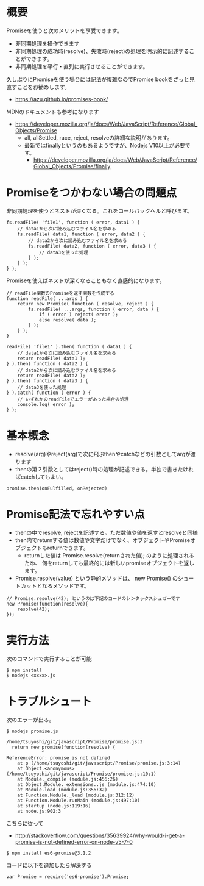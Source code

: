 # 概要
Promiseを使うと次のメリットを享受できます。
- 非同期処理を操作できます
- 非同期処理の成功時(resolve)、失敗時(reject)の処理を明示的に記述することができます。
- 非同期処理を平行・直列に実行させることができます。

久しぶりにPromiseを使う場合には記法が複雑なのでPromise bookをざっと見直すことをお勧めします。
- https://azu.github.io/promises-book/

MDNのドキュメントも参考になります
- https://developer.mozilla.org/ja/docs/Web/JavaScript/Reference/Global_Objects/Promise
  - all, allSettled, race, reject, resolveの詳細な説明があります。
  - 最新ではfinallyというのもあるようですが、Nodejs V10以上が必要です。
    - https://developer.mozilla.org/ja/docs/Web/JavaScript/Reference/Global_Objects/Promise/finally


# Promiseをつかわない場合の問題点
非同期処理を使うとネストが深くなる。これをコールバックヘルと呼びます。
```
fs.readFile( 'file1', function ( error, data1 ) {
    // data1から次に読み込むファイル名を求める
    fs.readFile( data1, function ( error, data2 ) {
        // data2から次に読み込むファイル名を求める
        fs.readFile( data2, function ( error, data3 ) {
            // data3を使った処理
        } );
    } );
} );
```

Promiseを使えばネストが深くなることもなく直感的になります。
```
// readFile関数のPromiseを返す関数を作成する
function readFile( ...args ) {
    return new Promise( function ( resolve, reject ) {
        fs.readFile( ...args, function ( error, data ) {
            if ( error ) reject( error );
            else resolve( data );
        } );
    } );
}
 
readFile( 'file1' ).then( function ( data1 ) {
    // data1から次に読み込むファイル名を求める
    return readFile( data1 );
} ).then( function ( data2 ) {
    // data2から次に読み込むファイル名を求める
    return readFile( data2 );
} ).then( function ( data3 ) {
    // data3を使った処理
} ).catch( function ( error ) {
    // いずれかのreadFileでエラーがあった場合の処理
    console.log( error );
} );
```

# 基本概念
- resolve(arg)やreject(arg)で次に飛ぶthenやcatchなどの引数としてargが渡ります
- thenの第２引数としてはreject()時の処理が記述できる。単独で書きたければcatchしてもよい。
```
promise.then(onFulfilled, onRejected)
```

# Promise記法で忘れやすい点

- thenの中でresolve, rejectを記述する。ただ数値や値を返すとresolveと同様
- then内でreturnする値は数値や文字だけでなく、オブジェクトやPromiseオブジェクトもreturnできます。
  - returnした値は Promise.resolve(returnされた値); のように処理されるため、 何をreturnしても最終的には新しいpromiseオブジェクトを返します。
- Promise.resolve(value) という静的メソッドは、 new Promise() のショートカットとなるメソッドです。
```
// Promise.resolve(42); というのは下記のコードのシンタックスシュガーです
new Promise(function(resolve){
    resolve(42);
});
```


# 実行方法
次のコマンドで実行することが可能
```
$ npm install
$ nodejs <xxxx>.js
```

# トラブルシュート
次のエラーが出る。
```
$ nodejs promise.js

/home/tsuyoshi/git/javascript/Promise/promise.js:3
  return new promise(function(resolve) {
             ^
ReferenceError: promise is not defined
    at p (/home/tsuyoshi/git/javascript/Promise/promise.js:3:14)
    at Object.<anonymous> (/home/tsuyoshi/git/javascript/Promise/promise.js:10:1)
    at Module._compile (module.js:456:26)
    at Object.Module._extensions..js (module.js:474:10)
    at Module.load (module.js:356:32)
    at Function.Module._load (module.js:312:12)
    at Function.Module.runMain (module.js:497:10)
    at startup (node.js:119:16)
    at node.js:902:3
```

こちらに従って
- http://stackoverflow.com/questions/35639924/why-would-i-get-a-promise-is-not-defined-error-on-node-v5-7-0

```
$ npm install es6-promise@3.1.2
```

コードに以下を追加したら解決する
```
var Promise = require('es6-promise').Promise;
```
